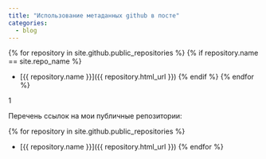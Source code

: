 ```yaml
---
title: "Использование метаданных github в посте"
categories:
  - blog
---
```


{% for repository in site.github.public_repositories %}
  {% if repository.name == site.repo_name %}
  * [{{ repository.name }}]({{ repository.html_url }})
  {% endif %}
{% endfor %} 

1

Перечень ссылок на мои публичные репозитории:

{% for repository in site.github.public_repositories %}
  * [{{ repository.name }}]({{ repository.html_url }})
{% endfor %}